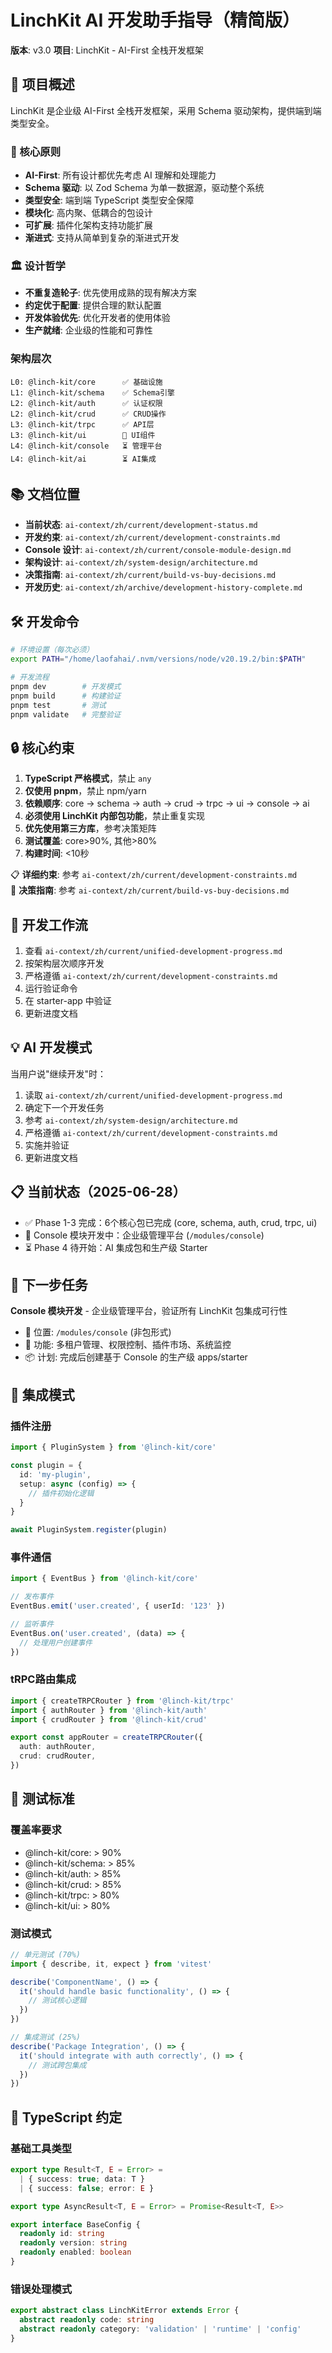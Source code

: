 # LinchKit AI 开发助手指导（精简版）

**版本**: v3.0
**项目**: LinchKit - AI-First 全栈开发框架

## 🚀 项目概述

LinchKit 是企业级 AI-First 全栈开发框架，采用 Schema 驱动架构，提供端到端类型安全。

### 🎯 核心原则
- **AI-First**: 所有设计都优先考虑 AI 理解和处理能力
- **Schema 驱动**: 以 Zod Schema 为单一数据源，驱动整个系统
- **类型安全**: 端到端 TypeScript 类型安全保障
- **模块化**: 高内聚、低耦合的包设计
- **可扩展**: 插件化架构支持功能扩展
- **渐进式**: 支持从简单到复杂的渐进式开发

### 🏛️ 设计哲学
- **不重复造轮子**: 优先使用成熟的现有解决方案
- **约定优于配置**: 提供合理的默认配置
- **开发体验优先**: 优化开发者的使用体验
- **生产就绪**: 企业级的性能和可靠性

### 架构层次
```
L0: @linch-kit/core      ✅ 基础设施
L1: @linch-kit/schema    ✅ Schema引擎
L2: @linch-kit/auth      ✅ 认证权限
L2: @linch-kit/crud      ✅ CRUD操作
L3: @linch-kit/trpc      ✅ API层
L3: @linch-kit/ui        🚧 UI组件
L4: @linch-kit/console   ⏳ 管理平台
L4: @linch-kit/ai        ⏳ AI集成
```

## 📚 文档位置
- **当前状态**: `ai-context/zh/current/development-status.md`
- **开发约束**: `ai-context/zh/current/development-constraints.md`
- **Console 设计**: `ai-context/zh/current/console-module-design.md`
- **架构设计**: `ai-context/zh/system-design/architecture.md`
- **决策指南**: `ai-context/zh/current/build-vs-buy-decisions.md`
- **开发历史**: `ai-context/zh/archive/development-history-complete.md`

## 🛠️ 开发命令
```bash
# 环境设置（每次必须）
export PATH="/home/laofahai/.nvm/versions/node/v20.19.2/bin:$PATH"

# 开发流程
pnpm dev        # 开发模式
pnpm build      # 构建验证
pnpm test       # 测试
pnpm validate   # 完整验证
```

## 🔒 核心约束
1. **TypeScript 严格模式**，禁止 `any`
2. **仅使用 pnpm**，禁止 npm/yarn
3. **依赖顺序**: core → schema → auth → crud → trpc → ui → console → ai
4. **必须使用 LinchKit 内部包功能**，禁止重复实现
5. **优先使用第三方库**，参考决策矩阵
6. **测试覆盖**: core>90%, 其他>80%
7. **构建时间**: <10秒

📋 **详细约束**: 参考 `ai-context/zh/current/development-constraints.md`  
🎯 **决策指南**: 参考 `ai-context/zh/current/build-vs-buy-decisions.md`

## 🎯 开发工作流
1. 查看 `ai-context/zh/current/unified-development-progress.md`
2. 按架构层次顺序开发
3. 严格遵循 `ai-context/zh/current/development-constraints.md`
4. 运行验证命令
5. 在 starter-app 中验证
6. 更新进度文档

## 💡 AI 开发模式
当用户说"继续开发"时：
1. 读取 `ai-context/zh/current/unified-development-progress.md`
2. 确定下一个开发任务
3. 参考 `ai-context/zh/system-design/architecture.md`
4. 严格遵循 `ai-context/zh/current/development-constraints.md`
5. 实施并验证
6. 更新进度文档

## 📋 当前状态（2025-06-28）
- ✅ Phase 1-3 完成：6个核心包已完成 (core, schema, auth, crud, trpc, ui)
- 🚧 Console 模块开发中：企业级管理平台 (`/modules/console`)
- ⏳ Phase 4 待开始：AI 集成包和生产级 Starter

## 🎯 下一步任务
**Console 模块开发** - 企业级管理平台，验证所有 LinchKit 包集成可行性
- 📁 位置: `/modules/console` (非包形式)
- 🎯 功能: 多租户管理、权限控制、插件市场、系统监控
- 📦 计划: 完成后创建基于 Console 的生产级 apps/starter

## 🔗 集成模式

### 插件注册
```typescript
import { PluginSystem } from '@linch-kit/core'

const plugin = {
  id: 'my-plugin',
  setup: async (config) => {
    // 插件初始化逻辑
  }
}

await PluginSystem.register(plugin)
```

### 事件通信
```typescript
import { EventBus } from '@linch-kit/core'

// 发布事件
EventBus.emit('user.created', { userId: '123' })

// 监听事件
EventBus.on('user.created', (data) => {
  // 处理用户创建事件
})
```

### tRPC路由集成
```typescript
import { createTRPCRouter } from '@linch-kit/trpc'
import { authRouter } from '@linch-kit/auth'
import { crudRouter } from '@linch-kit/crud'

export const appRouter = createTRPCRouter({
  auth: authRouter,
  crud: crudRouter,
})
```

## 🧪 测试标准

### 覆盖率要求
- @linch-kit/core: > 90%
- @linch-kit/schema: > 85%
- @linch-kit/auth: > 85%
- @linch-kit/crud: > 85%
- @linch-kit/trpc: > 80%
- @linch-kit/ui: > 80%

### 测试模式
```typescript
// 单元测试 (70%)
import { describe, it, expect } from 'vitest'

describe('ComponentName', () => {
  it('should handle basic functionality', () => {
    // 测试核心逻辑
  })
})

// 集成测试 (25%)
describe('Package Integration', () => {
  it('should integrate with auth correctly', () => {
    // 测试跨包集成
  })
})
```

## 📏 TypeScript 约定

### 基础工具类型
```typescript
export type Result<T, E = Error> = 
  | { success: true; data: T }
  | { success: false; error: E }

export type AsyncResult<T, E = Error> = Promise<Result<T, E>>

export interface BaseConfig {
  readonly id: string
  readonly version: string
  readonly enabled: boolean
}
```

### 错误处理模式
```typescript
export abstract class LinchKitError extends Error {
  abstract readonly code: string
  abstract readonly category: 'validation' | 'runtime' | 'config'
}
```